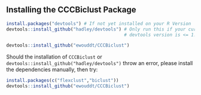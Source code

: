 
<!-- README.md is generated from README.Rmd. Please edit that file -->
Installing the CCCBiclust Package
---------------------------------

``` r
install.packages("devtools") # If not yet installed on your R Version
devtools::install_github("hadley/devtools") # Only run this if your currently installed 
                                            # devtools version is <= 1.12 (recursive dependencies bug)

devtools::install_github("ewouddt/CCCBiclust")
```

Should the installation of `CCCBiclust` or `devtools::install_github("hadley/devtools")` throw an error, please install the dependencies manually, then try:

``` r
install.packages(c("flexclust","biclust"))
devtools::install_github("ewouddt/CCCBiclust")
```
